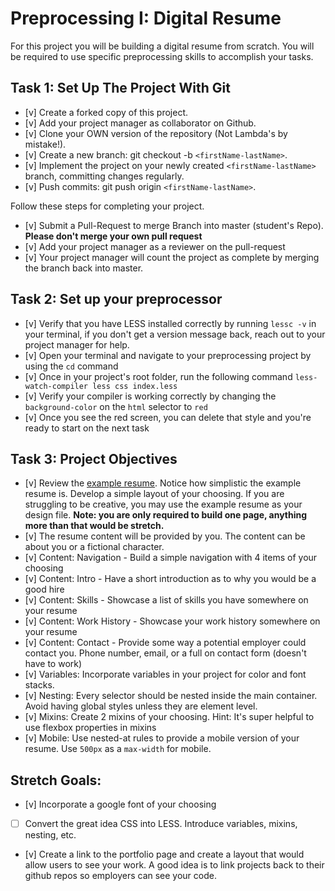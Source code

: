 # Preprocessing I: Digital Resume

For this project you will be building a digital resume from scratch. You will be required to use specific preprocessing skills to accomplish your tasks.  

## Task 1: Set Up The Project With Git

- [v] Create a forked copy of this project.
- [v] Add your project manager as collaborator on Github.
- [v] Clone your OWN version of the repository (Not Lambda's by mistake!).
- [v] Create a new branch: git checkout -b `<firstName-lastName>`.
- [v] Implement the project on your newly created `<firstName-lastName>` branch, committing changes regularly.
- [v] Push commits: git push origin `<firstName-lastName>`.
 
Follow these steps for completing your project.

- [v] Submit a Pull-Request to merge <firstName-lastName> Branch into master (student's  Repo). **Please don't merge your own pull request**
- [v] Add your project manager as a reviewer on the pull-request
- [v] Your project manager will count the project as complete by merging the branch back into master.

## Task 2: Set up your preprocessor
* [v] Verify that you have LESS installed correctly by running `lessc -v` in your terminal, if you don't get a version message back, reach out to your project manager for help.
* [v] Open your terminal and navigate to your preprocessing project by using the `cd` command
* [v] Once in your project's root folder, run the following command `less-watch-compiler less css index.less`
* [v] Verify your compiler is working correctly by changing the `background-color` on the `html` selector to `red`
* [v] Once you see the red screen, you can delete that style and you're ready to start on the next task

## Task 3: Project Objectives

* [v] Review the [example resume](resume-example.png).  Notice how simplistic the example resume is.  Develop a simple layout of your choosing. If you are struggling to be creative, you may use the example resume as your design file. 
**Note: you are only required to build one page, anything more than that would be stretch.**
* [v] The resume content will be provided by you. The content can be about you or a fictional character.  
* [v] Content: Navigation - Build a simple navigation with 4 items of your choosing
* [v] Content: Intro - Have a short introduction as to why you would be a good hire
* [v] Content: Skills - Showcase a list of skills you have somewhere on your resume
* [v] Content: Work History - Showcase your work history somewhere on your resume
* [v] Content: Contact - Provide some way a potential employer could contact you.  Phone number, email, or a full on contact form (doesn't have to work)
* [v] Variables: Incorporate variables in your project for color and font stacks.  
* [v] Nesting: Every selector should be nested inside the main container.  Avoid having global styles unless they are element level.
* [v] Mixins: Create 2 mixins of your choosing. Hint: It's super helpful to use flexbox properties in mixins
* [v] Mobile: Use nested-at rules to provide a mobile version of your resume.  Use `500px` as a `max-width` for mobile. 

## Stretch Goals: 
* [v] Incorporate a google font of your choosing
* [ ] Convert the great idea CSS into LESS.  Introduce variables, mixins, nesting, etc. 
* [v] Create a link to the portfolio page and create a layout that would allow users to see your work.  A good idea is to link projects back to their github repos so employers can see your code.



